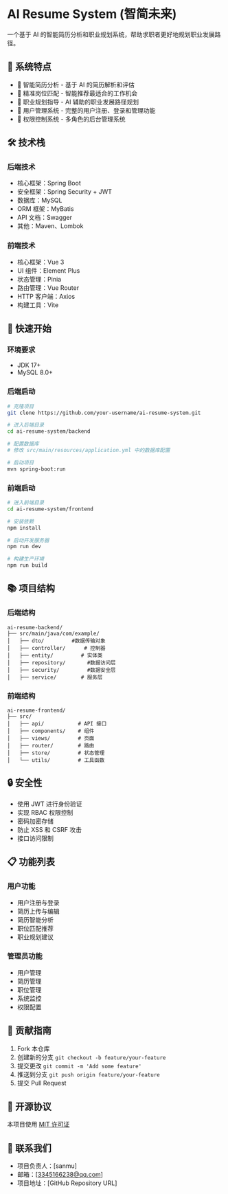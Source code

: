 # AI Resume System (智简未来)

一个基于 AI 的智能简历分析和职业规划系统，帮助求职者更好地规划职业发展路径。

## 🌟 系统特点

- 📝 智能简历分析 - 基于 AI 的简历解析和评估
- 💼 精准岗位匹配 - 智能推荐最适合的工作机会
- 🎯 职业规划指导 - AI 辅助的职业发展路径规划
- 👥 用户管理系统 - 完整的用户注册、登录和管理功能
- 🔐 权限控制系统 - 多角色的后台管理系统

## 🛠 技术栈

### 后端技术
- 核心框架：Spring Boot
- 安全框架：Spring Security + JWT
- 数据库：MySQL
- ORM 框架：MyBatis
- API 文档：Swagger
- 其他：Maven、Lombok

### 前端技术
- 核心框架：Vue 3
- UI 组件：Element Plus
- 状态管理：Pinia
- 路由管理：Vue Router
- HTTP 客户端：Axios
- 构建工具：Vite


## 🚀 快速开始

### 环境要求
- JDK 17+
- MySQL 8.0+

### 后端启动
```bash
# 克隆项目
git clone https://github.com/your-username/ai-resume-system.git

# 进入后端目录
cd ai-resume-system/backend

# 配置数据库
# 修改 src/main/resources/application.yml 中的数据库配置

# 启动项目
mvn spring-boot:run
```

### 前端启动
```bash
# 进入前端目录
cd ai-resume-system/frontend

# 安装依赖
npm install

# 启动开发服务器
npm run dev

# 构建生产环境
npm run build
```

## 📚 项目结构

### 后端结构
```
ai-resume-backend/
├── src/main/java/com/example/
│   ├── dto/         #数据传输对象
│   ├── controller/      # 控制器
│   ├── entity/         # 实体类
│   ├── repository/       #数据访问层
│   ├── security/         #数据安全层
│   ├── service/        # 服务层
```

### 前端结构
```
ai-resume-frontend/
├── src/
│   ├── api/           # API 接口
│   ├── components/    # 组件
│   ├── views/         # 页面
│   ├── router/        # 路由
│   ├── store/         # 状态管理
│   └── utils/         # 工具函数
```

## 🔒 安全性

- 使用 JWT 进行身份验证
- 实现 RBAC 权限控制
- 密码加密存储
- 防止 XSS 和 CSRF 攻击
- 接口访问限制

## 📋 功能列表

### 用户功能
- 用户注册与登录
- 简历上传与编辑
- 简历智能分析
- 职位匹配推荐
- 职业规划建议

### 管理员功能
- 用户管理
- 简历管理
- 职位管理
- 系统监控
- 权限配置

## 🤝 贡献指南

1. Fork 本仓库
2. 创建新的分支 `git checkout -b feature/your-feature`
3. 提交更改 `git commit -m 'Add some feature'`
4. 推送到分支 `git push origin feature/your-feature`
5. 提交 Pull Request

## 📄 开源协议

本项目使用 [MIT 许可证](LICENSE)

## 👥 联系我们

- 项目负责人：[sanmu]
- 邮箱：[3345166238@qq.com]
- 项目地址：[GitHub Repository URL]

